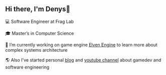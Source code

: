 Hi there, I'm Denys👋
---
:computer: Software Engineer at Frag Lab

:mortar_board: Master’s in Computer Science

:wrench: I’m currently working on game engine [Elven Engine](https://github.com/denyskryvytskyi/ElvenEngine) to learn more about complex systems architecture

🌎 Also I've started personal [blog](https://kryvytskyidenys.github.io/) and [youtube channel](https://www.youtube.com/channel/UCx90zcUS9qnt0JInGaot2IQ) about gamedev and software engineering 
